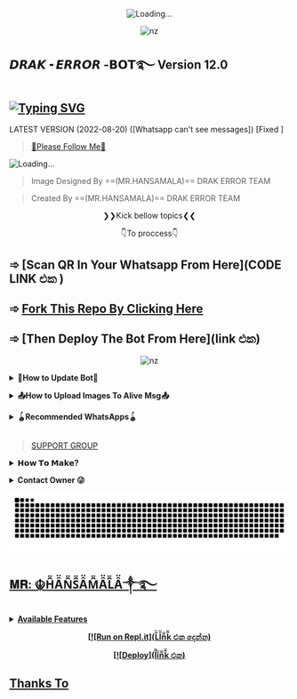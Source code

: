 <p align="center">
<img src="./Android/database/K.Prabhasha.gif" alt="Loading..." width="320"/>
<p align="center">
<img src="https://imgflip.com/gif/6tswjt" alt="nz" width="350"/>
</p>

## 𝘿𝙍𝘼𝙆╺ 𝙀𝙍𝙍𝙊𝙍 -𝗕𝗢𝗧࿐   Version 12.0

## [![Typing SVG](https://readme-typing-svg.herokuapp.com?font=Rockstar-ExtraBold&color=F33A6A&lines=𝐖𝐞𝐥𝐜𝐨𝐦𝐞+𝐓𝐨+𝘿𝙍𝘼𝙆+𝙀𝙍𝙍𝙊𝙍++𝗕𝗢𝗧.;𝙿𝙾𝚆𝙴𝚁𝙳+𝙱𝚈;+𝙳𝚁𝙰𝙺+𝙴𝚁𝚁𝙾𝚁+𝚃𝙴𝙰𝙼;ℂ𝕣𝕖𝕒𝕥𝕖𝕕+𝕓𝕪:+𝐌𝐑.𝐇𝐀𝐍𝐒𝐀𝐌𝐀𝐋𝐀;𝐌𝐑:+☬𝐌𝐑.𝐓𝐇𝐀𝐑𝐔𝐖𝐀࿐;💕𝐍𝐄𝐖_𝐖𝐇𝐀𝐓𝐒𝐀𝐏𝐏_𝐁𝐎𝐓;𝐃𝐑𝐀𝐊+𝐄𝐑𝐑𝐎𝐑)](https://git.io/typing-svg)

LATEST VERSION (2022-08-20) ([Whatsapp can't see messages]) [Fixed ]

> [🔄Please Follow Me🤭](https://github.com/drakerrorbot/drakerrorbot.git)

<img src="./Android/database/MR.Hansamala-1.gif" alt="Loading..." width="310"/>

> Image Designed By  ==(MR.HANSAMALA)== DRAK ERROR TEAM

> Created By ==(MR.HANSAMALA)== DRAK ERROR TEAM


<p align="center">
❯❯Kick bellow topics❮❮
</p>
<p align="center">
👇To proccess👇
</p>

## ➾ [Scan QR In Your Whatsapp From Here](CODE LINK එක )
 
## ➾ [Fork This Repo By Clicking Here](https://github.com/drakerrorbot/drakerrorbot/fork)
 
## ➾ [Then Deploy The Bot From Here](link එක)


<p align="center">

<img src="" alt="nz" width="350"/>

</p>

</details>

<b><details><summary>🔄How to Update Bot🔄</summary>

> [VIDEO](https://drive.google.com/file/d/1798s8erVW31EcmK3Opq-QuV7GG4byyoH/view)

</b>
</details>

<b><details><summary>📤How to Upload Images To Alive Msg📤</summary>

> [VIDEO](https://drive.google.com/file/d/16J5278xK9-5oJUsGPygviVC9U6exw1AZ/view)

</b>
</details>

<b><details><summary>🪀Recommended WhatsApps🪀</summary>

>If you using mod whatsapp!
>DO NOT USE FOUD MODS.

>ඔබ වට්සැප් මොඩ් භාවිතා කරනවා නම් Foud mod හෝ වෙනත් පරණ Base සහිත වට්සැප් මගින් ඔබේ ගිනුම තාවකාලිකව Ban විය හැකියි.

Recommended WhatsApp👇
>Normal WhatsApp [DOWNLOAD](https://play.google.com/store/apps/details?id=com.whatsapp)
>YMWhatsApp Mod [DOWNLOAD](https://ymwhatsapp.com/ymwa/)

</b>
</details>

##

> [SUPPORT GROUP](https://chat.whatsapp.com/IopB0pUXuF22vlEMh9ZQff)

<b><details><summary>𝗛𝗼𝘄 𝗧𝗼 𝗠𝗮𝗸𝗲?</summary>

>මුලින්ම qr code එක scan කරගන්න🥲. multi devices beta වැඩ කරනෝ

>ඊට පස්සෙ මේ git එක fork කරගන්න. හරි. දැන් ඔයා fork කරගත්ත git එකට යන්න😌.

>දැන් වට්සැප් එකේ ඔයාගෙ ලොක් අංගයට session.json කියලා file එකක් ඇවිල්ලා ඇති. ඒක තියෙන්නෙ Whatsapp > media > whatsapp documents > session.json  මෙතන.

>දැන් ඔයා අර fork කරපු git එකට ආයි ගිහින් ඒ session.json එක upload කරලා commit changes දෙන්න...

>දැන් ආයි බැක් වෙලා Edit 'setting.js' With Your Choice ගිහින් ඒව මේව වෙනස් කරගන්න පුලුවම්...

>යටට ගිහින් "Then Deploy The Bot From Here "👈මෙතනින් deploy කරන්න විතරයි තියෙන්නේ...

</b>
</details>

<!-- Contact Owner -->
<b><details><summary>Contact Owner 😜</summary></b>

## ```Connect With Me```
<p align="center">
<a href="https://wa.me/94740203415"><img src="https://www.svgrepo.com/show/122874/whatsapp.svg" width="100"/>
</p>

</details>

<p align="center">
<img src="https://github.com/Platane/snk/raw/output/github-contribution-grid-snake.svg" alt="nz" width="700"/>
</p>

## 𝐌𝐑: ☬H̑̈Ȃ̈N̑̈S̑̈Ȃ̈M̑̈Ȃ̈L̑̈Ȃ̈༒࿐



<b><details><summary>Available Features</summary><br>
	
| Features |  Availability |
| :------: |  :----------: |
|   Convert     |       😎     |
|   Database     |       😎     |
|   Owner     |       😎    |
|   Downloader     |       😎     |
|   Webzone     |       😎       |
|   Searching     |       😎      |
|   Textpro     |       😎      |
|   Ephoto     |       😎     |
|   Anime Web     |       😎      |
|   Stalker     |       😎      |
|   Random Text     |       😎     |
|   Random Image     |       😎     |
|   Creator     |       😎      |

</details>

<div align="center">
	
[![Run on Repl.it](L̑̈Ȋ̈n̑̈k̑̈ එක දෙන්න)

[![Deploy](l̑̈ȋ̈n̑̈k̑̈ එක)
</div>

## Thanks To
